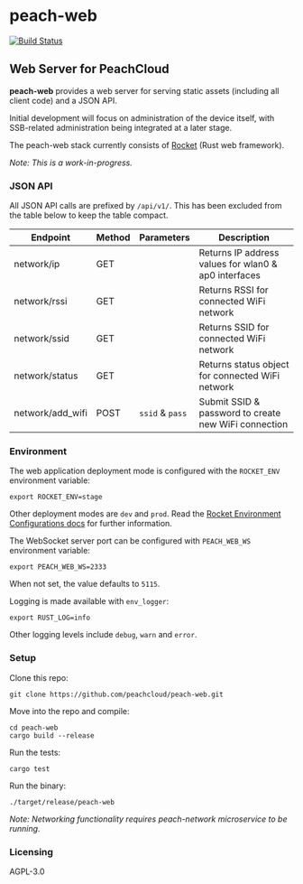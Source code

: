 # peach-web

[![Build Status](https://travis-ci.com/peachcloud/peach-web.svg?branch=master)](https://travis-ci.com/peachcloud/peach-web)

## Web Server for PeachCloud

**peach-web** provides a web server for serving static assets (including all client code) and a JSON API.

Initial development will focus on administration of the device itself, with SSB-related administration being integrated at a later stage.

The peach-web stack currently consists of [Rocket](https://rocket.rs/) (Rust web framework).

_Note: This is a work-in-progress._

### JSON API

All JSON API calls are prefixed by `/api/v1/`. This has been excluded from the table below to keep the table compact.

| Endpoint | Method | Parameters | Description |
| --- | --- | --- | --- |
| network/ip | GET | | Returns IP address values for wlan0 & ap0 interfaces |
| network/rssi | GET | | Returns RSSI for connected WiFi network |
| network/ssid | GET | | Returns SSID for connected WiFi network |
| network/status | GET | | Returns status object for connected WiFi network |
| network/add_wifi | POST | `ssid` & `pass` | Submit SSID & password to create new WiFi connection |

### Environment

The web application deployment mode is configured with the `ROCKET_ENV` environment variable:

`export ROCKET_ENV=stage`

Other deployment modes are `dev` and `prod`. Read the [Rocket Environment Configurations docs](https://rocket.rs/v0.4/guide/configuration/#environment) for further information.

The WebSocket server port can be configured with `PEACH_WEB_WS` environment variable:

`export PEACH_WEB_WS=2333`

When not set, the value defaults to `5115`.

Logging is made available with `env_logger`:

`export RUST_LOG=info`

Other logging levels include `debug`, `warn` and `error`.

### Setup

Clone this repo:

`git clone https://github.com/peachcloud/peach-web.git`

Move into the repo and compile:

`cd peach-web`  
`cargo build --release`

Run the tests:

`cargo test`

Run the binary:

`./target/release/peach-web`

_Note: Networking functionality requires peach-network microservice to be running._

### Licensing

AGPL-3.0
